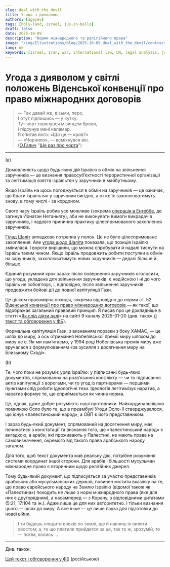 ```yaml
---
slug: deal_with_the_devil
title: Угода з дияволом
authors: [ageyev]
tags: [holy-land, israel, jus-in-bello]
draft: false
date: 2025-10-09
description: "Норми міжнародного та релігійного права"
image: "/img/Illustrations/blog/2025-10-09_deal_with_the_devil/contract_with_the_devil_ChatGPT01.png" 
lang: uk
keywords: [Israel, Iran, war, international law, UN, legal analysis, jus in bello]
---
```


# Угода з дияволом у світлі положень Віденської конвенції про право міжнародних договорів

> — Так давай же, візьми, перо, <br/>
> І отут підпишись — у кутку. <br/>
> Тут чорт торкнувся мізинцем брови, <br/>
> і підсунув мені каламар. <br/>
> Я спитав його: «Що це — кров?» <br/>
> — «Чорнило», — всміхнувся він. <br/>
> ([О.Галич](https://uk.wikipedia.org/wiki/%D0%93%D0%B0%D0%BB%D0%B8%D1%87_%D0%9E%D0%BB%D0%B5%D0%BA%D1%81%D0%B0%D0%BD%D0%B4%D1%80_%D0%90%D1%80%D0%BA%D0%B0%D0%B4%D1%96%D0%B9%D0%BE%D0%B2%D0%B8%D1%87) "[Ще раз про чорта](https://www.youtube.com/watch?v=KYpqABS0xww)")
---

(a)

Домовленість щодо будь-яких дій Ізраїлю в обмін на звільнення заручників — це визнання правосуб’єктності терористичної організації та легітимація взяття ізраїльтян у заручники в майбутньому.

Якщо Ізраїль на щось погоджується в обмін на заручників — це означає, що брати ізраїльтян у заручники вигідно, а отже їх захоплюватимуть знову, в тому числі - за кордоном. <!-- truncate -->

Свого часу Ізраїль робив усе можливе (зокрема [операція в Ентеббе](https://en.wikipedia.org/wiki/Entebbe_raid), де загинув Йонатан Нетаньягу), аби не виконувати вимоги викрадачів заручників, і надовго припинив практику цілеспрямованого захоплення заручників.

[Гілад Шаліт](https://en.wikipedia.org/wiki/Gilad_Shalit) випадково потрапив у полон. Це не було цілеспрямоване захоплення. Але [угода щодо Шаліта](https://en.wikipedia.org/wiki/Gilad_Shalit_prisoner_exchange) показала, що позиція Ізраїлю змінилася. І вороги вирішили, що можна спробувати й надалі тиснути на Ізраїль таким чином. Якщо Ізраїль продовжить робити поступки в обмін на заручників, захоплюватимуть нових заручників — дедалі більше й більше.

Єдиний розумний крок зараз: після повернення заручників оголосити, що угода, укладена для звільнення заручників, є недійсною і ні до чого Ізраїль не зобов’язує, і, відповідно, після звільнення заручників продовжити бойові дії до повної капітуляції Гази.

Це цілком правомірна позиція, зокрема відповідно до норми ст. 52 [Віденської конвенції про право міжнародних договорів](https://en.wikipedia.org/wiki/Vienna_Convention_on_the_Law_of_Treaties) — як такої, що відображає загальний правовий принцип. Я писав про це докладніше в статті «[Як слід діяти далі](https://www.9tv.co.il/item/85108)» на сайті 9 каналу 2025-01-20 (див. також [її текст та обговорення у ФБ](https://www.facebook.com/viktor.ageyev/posts/pfbid02FPyGZb3kJuQVf64JXAoTEJhwkjzFQ7xf21jMKgZo93tfmDq8N4DXLhPVXCDfe5til)).

Формальна капітуляція Гази, з визнанням поразки з боку ХАМАС, — це шлях до миру, а ось отримання Нобелівської премії миру шляхом до миру не є. Як ми пам’ятаємо, у 1994 році Нобелівська премія миру вже вручалася з формулюванням «за зусилля з досягнення миру на Близькому Сході».

(b)

Те, чого поки не розуміє уряд Ізраїлю: у підписанні будь-яких документів, спрямованих на розв’язання конфлікту — чи то підписання актів капітуляції з ворогами, чи то угод із партнерами — першими пунктами слід робити ідеологічні тези. Ідеологія легітимізує наратив, а наратив формує те, що сприймається як чинна норма.

Це, однак, дуже добре розуміють наші противники. Найкардинальнішою помилкою Осло було те, що в преамбулі Угоди Осло-II стверджувалося, що існує «палестинський народ», а ОВП є його представником.

І зараз будь-який документ, спрямований на досягнення миру, має починатися з констатації та визнання того, що «палестинський народ» є вигадкою, а араби, які проживають у Палестині, не мають права на самовизначення, окремого від такого права арабського народу загалом.

Для того, щоб текст документа мав реальну дію, потрібне розуміння системи координат іншої сторони. Для арабів і більшості мусульман міжнародне право є вторинним щодо релігійних джерел.

Тому будь-який документ, що підписується за участю представників арабських або мусульманських держав, повинен містити вказівку на те, що право єврейського народу на Землю Ізраїлю (відомої також як «Палестина») походить *не лише* з норм міжнародного права (яке для них є другорядним), а насамперед — з Корану, з відповідними цитатами (5:21, 17:104 та ін.). Адже лише це для них авторитетно. І тільки визнання цього — шлях до миру. А все інше — це лише пауза для підготовки до нової війни.

> І ти будешь плодити вовків по землі,
> ще й навчиш їх виляти хвостом;
> а, те що платили прийдется за це, 
> так то ж, зрозумій, то — потім, колись ... 

---

Див. також:

[Цей текст і обговорення у ФБ](https://www.facebook.com/viktor.ageyev/posts/pfbid0xP5TKZwGPyYV824UgTYV4je1uzpN3zHkLJk4G9b6NYZorxoD9Eez7AbrqhyPQocjl) (російською)
